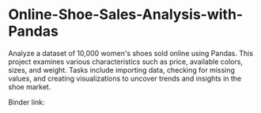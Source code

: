 # Online-Shoe-Sales-Analysis-with-Pandas
Analyze a dataset of 10,000 women's shoes sold online using Pandas. This project examines various characteristics such as price, available colors, sizes, and weight. Tasks include importing data, checking for missing values, and creating visualizations to uncover trends and insights in the shoe market.


Binder link:

